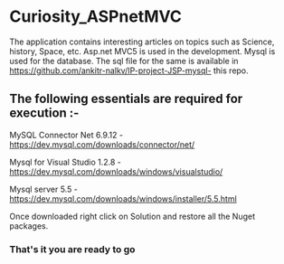 # Curiosity_ASPnetMVC
The application contains interesting articles on topics such as Science, history, Space, etc.
Asp.net MVC5 is used in the development. Mysql is used for the database. The sql file for the 
same is available in https://github.com/ankitr-nalkv/IP-project-JSP-mysql-
this repo. 

## The following essentials are required for execution :-

MySQL Connector Net 6.9.12 - https://dev.mysql.com/downloads/connector/net/

Mysql for Visual Studio 1.2.8 - https://dev.mysql.com/downloads/windows/visualstudio/ 

Mysql server 5.5 - https://dev.mysql.com/downloads/windows/installer/5.5.html 



Once downloaded right click on Solution and restore all the Nuget packages.

### That's it you are ready to go
